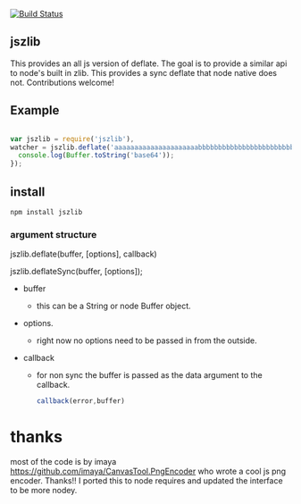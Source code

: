 [![Build Status](https://secure.travis-ci.org/soldair/node-jszlib.png)](http://travis-ci.org/soldair/node-jszlib)

## jszlib

This provides an all js version of deflate. The goal is to provide a similar api to node's built in zlib. This provides a sync deflate that node native does not. Contributions welcome! 

## Example

```js

var jszlib = require('jszlib'),
watcher = jszlib.deflate('aaaaaaaaaaaaaaaaaaaaabbbbbbbbbbbbbbbbbbbbbbbbbbbb',function(error,buffer){
  console.log(Buffer.toString('base64'));
});

```
 
## install

	npm install jszlib

### argument structure

jszlib.deflate(buffer, [options], callback)

jszlib.deflateSync(buffer, [options]);

- buffer
  - this can be a String or node Buffer object. 

- options. 
  - right now no options need to be passed in from the outside.

- callback
  - for non sync the buffer is passed as the data argument to the callback.

	```js
	callback(error,buffer)
	```
# thanks

most of the code is by imaya https://github.com/imaya/CanvasTool.PngEncoder who wrote a cool js png encoder. Thanks!! 
I ported this to node requires and updated the interface to be more nodey.

